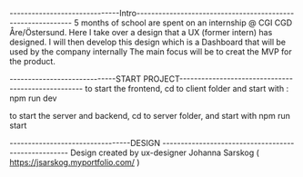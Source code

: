------------------------------Intro------------------------------------------------------------
5 months of school are spent on an internship @ CGI CGD Åre/Östersund. Here I take over a design that a UX (former intern) has designed.
I will then develop this design which is a Dashboard that will be used by the company internally
The main focus will be to creat the MVP for the product.

-----------------------------START PROJECT---------------------------------------------------
to start the frontend, cd to client folder and start with : npm run dev

to start the server and backend, cd to server folder, and start with npm run start

---------------------------------DESIGN ----------------------------------------------------
Design created by ux-designer Johanna Sarskog ( https://jsarskog.myportfolio.com/ )
